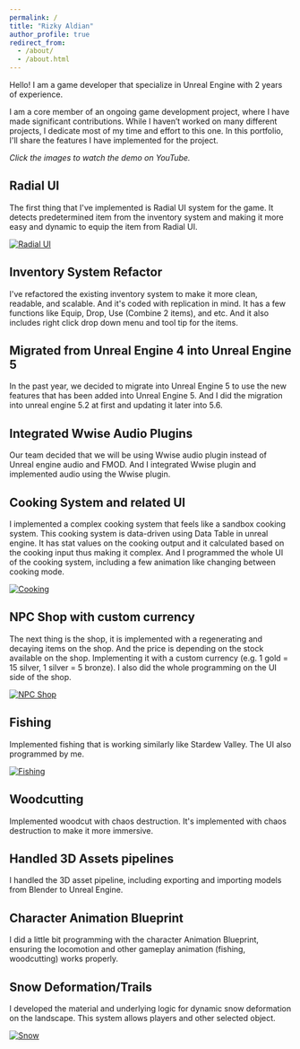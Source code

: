 ```yaml
---
permalink: /
title: "Rizky Aldian"
author_profile: true
redirect_from:
  - /about/
  - /about.html
---
```


Hello! I am a game developer that specialize in Unreal Engine with 2 years of experience.

I am a core member of an ongoing game development project, where I have made significant contributions. While I haven’t worked on many different projects, I dedicate most of my time and effort to this one. In this portfolio, I'll share the features I have implemented for the project.

*Click the images to watch the demo on YouTube.*

## Radial UI

The first thing that I've implemented is Radial UI system for the game. It detects predetermined item from the inventory system and making it more easy and dynamic to equip the item from Radial UI.

[![Radial UI](images/1.png)](https://youtu.be/dWSE8Oi9mcQ)

## Inventory System Refactor

I've refactored the existing inventory system to make it more clean, readable, and scalable. And it's coded with replication in mind. It has a few functions like Equip, Drop, Use (Combine 2 items), and etc. And it also includes right click drop down menu and tool tip for the items.

## Migrated from Unreal Engine 4 into Unreal Engine 5

In the past year, we decided to migrate into Unreal Engine 5 to use the new features that has been added into Unreal Engine 5. And I did the migration into unreal engine 5.2 at first and updating it later into 5.6.

## Integrated Wwise Audio Plugins

Our team decided that we will be using Wwise audio plugin instead of Unreal engine audio and FMOD. And I integrated Wwise plugin and implemented audio using the Wwise plugin.

## Cooking System and related UI

I implemented a complex cooking system that feels like a sandbox cooking system. This cooking system is data-driven using Data Table in unreal engine. It has stat values on the cooking output and it calculated based on the cooking input thus making it complex. And I programmed the whole UI of the cooking system, including a few animation like changing between cooking mode.

[![Cooking](images/2.png)](https://youtu.be/iOUL5m4z9co)

## NPC Shop with custom currency

The next thing is the shop, it is implemented with a regenerating and decaying items on the shop. And the price is depending on the stock available on the shop. Implementing it with a custom currency (e.g. 1 gold = 15 silver, 1 silver = 5 bronze). I also did the whole programming on the UI side of the shop.

[![NPC Shop](images/3.png)](https://youtu.be/c1na3oMSq3g)

## Fishing
Implemented fishing that is working similarly like Stardew Valley. The UI also programmed by me.

[![Fishing](images/4.png)](https://youtu.be/SHMPMf1AL-g)

## Woodcutting

Implemented woodcut with chaos destruction. It's implemented with chaos destruction to make it more immersive.

## Handled 3D Assets pipelines

I handled the 3D asset pipeline, including exporting and importing models from Blender to Unreal Engine.

## Character Animation Blueprint

I did a little bit programming with the character Animation Blueprint, ensuring the locomotion and other gameplay animation (fishing, woodcutting) works properly.

## Snow Deformation/Trails

I developed the material and underlying logic for dynamic snow deformation on the landscape. This system allows players and other selected object.

[![Snow](images/5.png)](https://youtu.be/3xUzqcscUHU)
